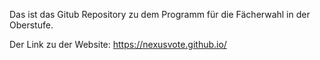 Das ist das Gitub Repository zu dem Programm für die Fächerwahl in der Oberstufe.

Der Link zu der Website: https://nexusvote.github.io/
